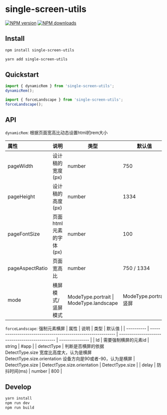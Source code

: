 # single-screen-utils

[![NPM version](https://img.shields.io/npm/v/single-screen-utils.svg?style=for-the-badge)](https://npmjs.org/package/single-screen-utils)
[![NPM downloads](http://img.shields.io/npm/dm/single-screen-utils.svg?style=for-the-badge)](https://npmjs.org/package/single-screen-utils)

## Install

```bash
npm install single-screen-utils

yarn add single-screen-utils
```

## Quickstart
```javascript
import { dynamicRem } from 'single-screen-utils';
dynamicRem();
```

```javascript
import { forceLandscape } from 'single-screen-utils';
forceLandscape();
```

## API

`dynamicRem`: 根据页面宽高比动态设置html的rem大小

| 属性            | 说明                    | 类型                                    | 默认值                 |
| :-------------- | ----------------------- | --------------------------------------- | ---------------------- |
| pageWidth       | 设计稿的宽度 (px)       | number                                  | 750                    |
| pageHeight      | 设计稿的高度 (px)       | number                                  | 1334                   |
| pageFontSize    | 页面html元素的字体 (px) | number                                  | 100                    |
| pageAspectRatio | 页面宽高比              | number                                  | 750 / 1334             |
| mode            | 横屏模式/竖屏模式       | ModeType.portrait \| ModeType.landscape | ModeType.portrait 竖屏 |


`forceLandscape`: 强制元素横屏
| 属性       | 说明                                                         | 类型                                           | 默认值          |
| ---------- | ------------------------------------------------------------ | ---------------------------------------------- | --------------- |
| Id         | 需要强制横屏的元素id                                         | string                                         | \#app           |
| detectType | 判断是否横屏的依据 <br> DetectType.size 宽度比高度大，认为是横屏 <br> DetectType.size.orientation 设备方向是90或者-90，认为是横屏 | DetectType.size \| DetectType.size.orientation | DetectType.size |
| delay      | 防抖时间(ms)                                                 | number                                         | 800             |
## Develop

```bash
yarn install
npm run dev
npm run build
```
